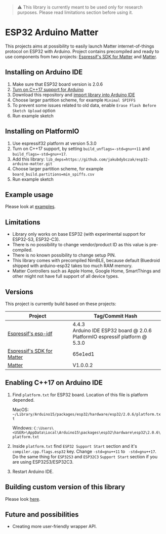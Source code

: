 > :warning: This library is currently meant to be used only for research purposes. Please read limitations section before using it.

# ESP32 Arduino Matter
This projects aims at possibility to easily launch Matter internet-of-things protocol on ESP32 with Arduino. Project contains precompiled and ready to use components from two projects: [Espressif's SDK for Matter](https://github.com/espressif/esp-matter) and [Matter](https://github.com/project-chip/connectedhomeip).

## Installing on Arduino IDE
1. Make sure that ESP32 board version is 2.0.6
2. [Turn on C++17 support for Arduino](#enabling-c17-on-arduino-ide)
3. Download this repository and [import library into Arduino IDE](https://docs.arduino.cc/software/ide-v1/tutorials/installing-libraries)
4. Choose larger partition scheme, for example `Minimal SPIFFS`
5. To prevent some issues related to old data, enable `Erase Flash Before Sketch Upload` option
6. Run example sketch

## Installing on PlatformIO
1. Use espressif32 platform at version 5.3.0
2. Turn on C++17 support, by setting `build_unflags=-std=gnu++11` and `build_flags=-std=gnu++17`.
3. Add this library: `lib_deps=https://github.com/jakubdybczak/esp32-arduino-matter.git`
4. Choose larger partition scheme, for example `board_build.partitions=min_spiffs.csv`
5. Run example sketch

## Example usage
Please look at [examples](https://github.com/jakubdybczak/esp32-arduino-matter/tree/master/examples).

## Limitations
* Library only works on base ESP32 (with experimental support for ESP32-S3, ESP32-C3).
* There is no possibility to change vendor/product ID as this value is pre-compiled.
* There is no known possibility to change setup PIN.
* This library comes with precompiled NimBLE, because default Bluedroid shipped with arduino-esp32 takes too much RAM memory.
* Matter Controllers such as Apple Home, Google Home, SmartThings and other might not have full support of all device types.

## Versions
This project is currently build based on these projects:

| Project       | Tag/Commit Hash |
| ------------- | ------------- |
| [Espressif's esp-idf](https://github.com/espressif/esp-idf) | 4.4.3</br>Arduino IDE ESP32 board @ 2.0.6</br>PlatformIO espressif platform @ 5.3.0 |
| [Espressif's SDK for Matter](https://github.com/espressif/esp-matter) | 65e1ed1  |
| [Matter](https://github.com/project-chip/connectedhomeip) | V1.0.0.2 |

## Enabling C++17 on Arduino IDE
1. Find `platform.txt` for ESP32 board. Location of this file is platform depended.

    MacOS: `~/Library/Arduino15/packages/esp32/hardware/esp32/2.0.6/platform.txt`

    Windows: `C:\Users\<USER>\AppData\Local\Arduino15\packages\esp32\hardware\esp32\2.0.6\platform.txt`

2. Inside `platform.txt` find `ESP32 Support Start` section and it's `compiler.cpp.flags.esp32` key. Change `-std=gnu++11` to ` -std=gnu++17`. Do the same thing for `ESP32S3` and `ESP32C3` `Support Start` section if you are using ESP32S3/ESP32C3.

3. Restart Arduino IDE.

## Building custom version of this library
Please look [here](https://github.com/jakubdybczak/esp32-arduino-matter-builder).

## Future and possibilities
* Creating more user-friendly wrapper API.